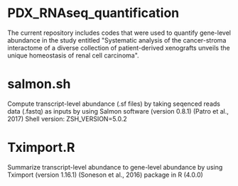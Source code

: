 # PDX_RNAseq_quantification

The current repository includes codes that were used to quantify gene-level abundance in the study entitled "Systematic analysis of the cancer-stroma interactome of a diverse collection of patient-derived xenografts unveils the unique homeostasis of renal cell carcinoma".  


# salmon.sh
 Compute transcript-level abundance (.sf files) by taking seqenced reads data (.fastq) as inputs by using Salmon software (version 0.8.1) (Patro et al., 2017)
 Shell version: ZSH_VERSION=5.0.2


# Tximport.R
 Summarize transcript-level abundance to gene-level abundance by using Tximport (version 1.16.1) (Soneson et al., 2016) package in R (4.0.0)
